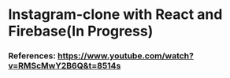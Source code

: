 # Instagram-clone with React and Firebase(In Progress)

### References: https://www.youtube.com/watch?v=RMScMwY2B6Q&t=8514s
